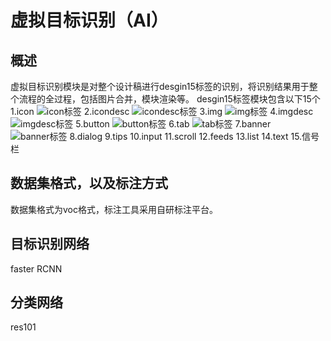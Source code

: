 # 虚拟目标识别（AI）
## 概述
虚拟目标识别模块是对整个设计稿进行desgin15标签的识别，将识别结果用于整个流程的全过程，包括图片合并，模块渲染等。
desgin15标签模块包含以下15个
1.icon
![icon标签](./images/ai_1.jpg)
2.icondesc
![icondesc标签](./images/ai_2.jpg)
3.img
![img标签](./images/ai_3.jpg)
4.imgdesc
![imgdesc标签](./images/ai_4.jpg)
5.button
![button标签](./images/ai_5.jpg)
6.tab
![tab标签](./images/ai_6.jpg)
7.banner
![banner标签](./images/ai_7.jpg)
8.dialog
9.tips
10.input
11.scroll
12.feeds
13.list
14.text
15.信号栏
## 数据集格式，以及标注方式
数据集格式为voc格式，标注工具采用自研标注平台。
## 目标识别网络
faster RCNN
## 分类网络
res101
